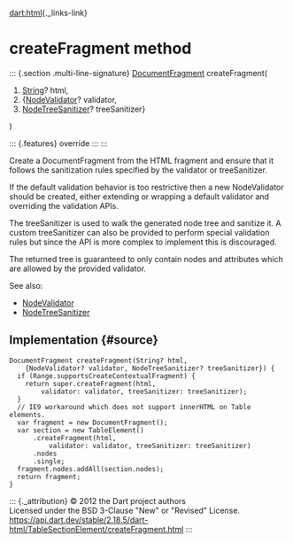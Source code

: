 [dart:html](../../dart-html/dart-html-library){._links-link}

createFragment method
=====================

::: {.section .multi-line-signature}
[DocumentFragment](../documentfragment-class) createFragment(

1.  [String](../../dart-core/string-class)? html,
2.  {[NodeValidator](../nodevalidator-class)? validator,
3.  [NodeTreeSanitizer](../nodetreesanitizer-class)? treeSanitizer}

)

::: {.features}
override
:::
:::

Create a DocumentFragment from the HTML fragment and ensure that it
follows the sanitization rules specified by the validator or
treeSanitizer.

If the default validation behavior is too restrictive then a new
NodeValidator should be created, either extending or wrapping a default
validator and overriding the validation APIs.

The treeSanitizer is used to walk the generated node tree and sanitize
it. A custom treeSanitizer can also be provided to perform special
validation rules but since the API is more complex to implement this is
discouraged.

The returned tree is guaranteed to only contain nodes and attributes
which are allowed by the provided validator.

See also:

-   [NodeValidator](../nodevalidator-class)
-   [NodeTreeSanitizer](../nodetreesanitizer-class)

Implementation {#source}
--------------

``` {.language-dart data-language="dart"}
DocumentFragment createFragment(String? html,
    {NodeValidator? validator, NodeTreeSanitizer? treeSanitizer}) {
  if (Range.supportsCreateContextualFragment) {
    return super.createFragment(html,
        validator: validator, treeSanitizer: treeSanitizer);
  }
  // IE9 workaround which does not support innerHTML on Table elements.
  var fragment = new DocumentFragment();
  var section = new TableElement()
      .createFragment(html,
          validator: validator, treeSanitizer: treeSanitizer)
      .nodes
      .single;
  fragment.nodes.addAll(section.nodes);
  return fragment;
}
```

::: {._attribution}
© 2012 the Dart project authors\
Licensed under the BSD 3-Clause \"New\" or \"Revised\" License.\
<https://api.dart.dev/stable/2.18.5/dart-html/TableSectionElement/createFragment.html>
:::
